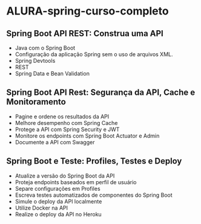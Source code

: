 # ALURA-spring-curso-completo

## Spring Boot API REST: Construa uma API
* Java com o Spring Boot
* Configuração da aplicação Spring sem o uso de arquivos XML.
* Spring Devtools
* REST
* Spring Data e Bean Validation

## Spring Boot API Rest: Segurança da API, Cache e Monitoramento
* Pagine e ordene os resultados da API
* Melhore desempenho com Spring Cache
* Protege a API com Spring Security e JWT
* Monitore os endpoints com Spring Boot Actuator e Admin
* Documente a API com Swagger

## Spring Boot e Teste: Profiles, Testes e Deploy
* Atualize a versão do Spring Boot da API
* Proteja endpoints baseados em perfil de usuário
* Separe configurações em Profiles
* Escreva testes automatizados de componentes do Spring Boot
* Simule o deploy da API localmente
* Utilize Docker na API
* Realize o deploy da API no Heroku